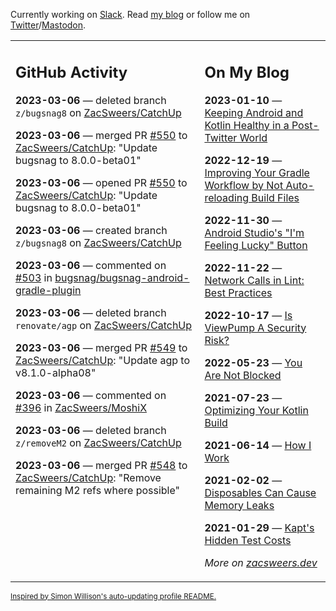 Currently working on [Slack](https://slack.com/). Read [my blog](https://zacsweers.dev/) or follow me on [Twitter](https://twitter.com/ZacSweers)/[Mastodon](https://hachyderm.io/@ZacSweers).

<table><tr><td valign="top" width="60%">

## GitHub Activity
<!-- githubActivity starts -->
**2023-03-06** — deleted branch `z/bugsnag8` on [ZacSweers/CatchUp](https://github.com/ZacSweers/CatchUp)

**2023-03-06** — merged PR [#550](https://github.com/ZacSweers/CatchUp/pull/550) to [ZacSweers/CatchUp](https://github.com/ZacSweers/CatchUp): "Update bugsnag to 8.0.0-beta01"

**2023-03-06** — opened PR [#550](https://github.com/ZacSweers/CatchUp/pull/550) to [ZacSweers/CatchUp](https://github.com/ZacSweers/CatchUp): "Update bugsnag to 8.0.0-beta01"

**2023-03-06** — created branch `z/bugsnag8` on [ZacSweers/CatchUp](https://github.com/ZacSweers/CatchUp)

**2023-03-06** — commented on [#503](https://github.com/bugsnag/bugsnag-android-gradle-plugin/issues/503#issuecomment-1457462251) in [bugsnag/bugsnag-android-gradle-plugin](https://github.com/bugsnag/bugsnag-android-gradle-plugin)

**2023-03-06** — deleted branch `renovate/agp` on [ZacSweers/CatchUp](https://github.com/ZacSweers/CatchUp)

**2023-03-06** — merged PR [#549](https://github.com/ZacSweers/CatchUp/pull/549) to [ZacSweers/CatchUp](https://github.com/ZacSweers/CatchUp): "Update agp to v8.1.0-alpha08"

**2023-03-06** — commented on [#396](https://github.com/ZacSweers/MoshiX/issues/396#issuecomment-1456693747) in [ZacSweers/MoshiX](https://github.com/ZacSweers/MoshiX)

**2023-03-06** — deleted branch `z/removeM2` on [ZacSweers/CatchUp](https://github.com/ZacSweers/CatchUp)

**2023-03-06** — merged PR [#548](https://github.com/ZacSweers/CatchUp/pull/548) to [ZacSweers/CatchUp](https://github.com/ZacSweers/CatchUp): "Remove remaining M2 refs where possible"
<!-- githubActivity ends -->
</td><td valign="top" width="40%">

## On My Blog
<!-- blog starts -->
**2023-01-10** — [Keeping Android and Kotlin Healthy in a Post-Twitter World](https://www.zacsweers.dev/keeping-android-healthy/)

**2022-12-19** — [Improving Your Gradle Workflow by Not Auto-reloading Build Files](https://www.zacsweers.dev/improving-your-workflow-by-not-auto-reloading-build-files/)

**2022-11-30** — [Android Studio's "I'm Feeling Lucky" Button](https://www.zacsweers.dev/android-studios-im-feeling-lucky-button/)

**2022-11-22** — [Network Calls in Lint: Best Practices](https://www.zacsweers.dev/network-calls-in-lint-best-practices/)

**2022-10-17** — [Is ViewPump A Security Risk?](https://www.zacsweers.dev/is-viewpump-a-security-risk/)

**2022-05-23** — [You Are Not Blocked](https://www.zacsweers.dev/you-are-not-blocked/)

**2021-07-23** — [Optimizing Your Kotlin Build](https://www.zacsweers.dev/optimizing-your-kotlin-build/)

**2021-06-14** — [How I Work](https://www.zacsweers.dev/how-i-work/)

**2021-02-02** — [Disposables Can Cause Memory Leaks](https://www.zacsweers.dev/disposables-can-cause-memory-leaks/)

**2021-01-29** — [Kapt's Hidden Test Costs](https://www.zacsweers.dev/kapts-hidden-test-costs/)
<!-- blog ends -->
_More on [zacsweers.dev](https://zacsweers.dev/)_
</td></tr></table>

<sub><a href="https://simonwillison.net/2020/Jul/10/self-updating-profile-readme/">Inspired by Simon Willison's auto-updating profile README.</a></sub>